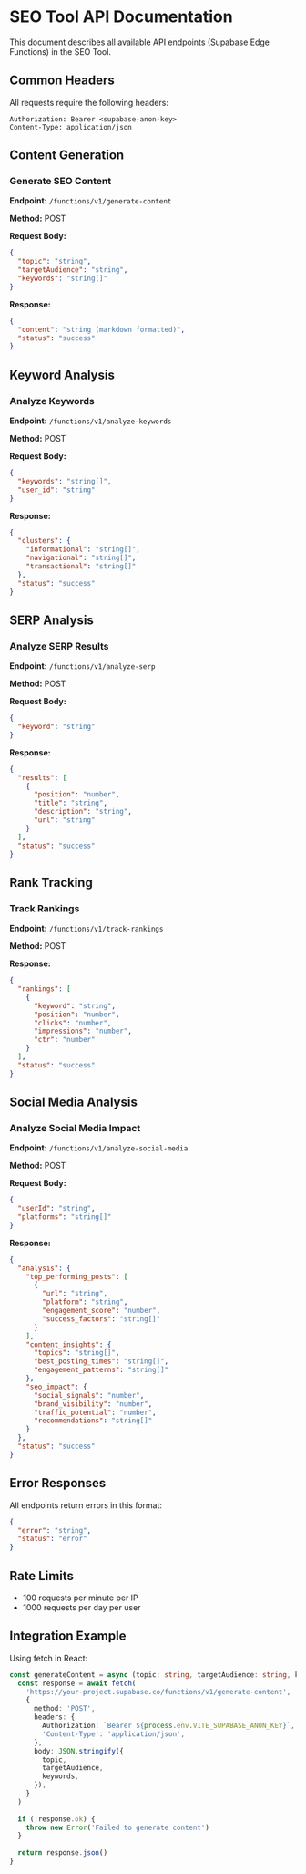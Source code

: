 # SEO Tool API Documentation

This document describes all available API endpoints (Supabase Edge Functions) in the SEO Tool.

## Common Headers

All requests require the following headers:
```
Authorization: Bearer <supabase-anon-key>
Content-Type: application/json
```

## Content Generation

### Generate SEO Content

**Endpoint:** `/functions/v1/generate-content`

**Method:** POST

**Request Body:**
```json
{
  "topic": "string",
  "targetAudience": "string",
  "keywords": "string[]"
}
```

**Response:**
```json
{
  "content": "string (markdown formatted)",
  "status": "success"
}
```

## Keyword Analysis

### Analyze Keywords

**Endpoint:** `/functions/v1/analyze-keywords`

**Method:** POST

**Request Body:**
```json
{
  "keywords": "string[]",
  "user_id": "string"
}
```

**Response:**
```json
{
  "clusters": {
    "informational": "string[]",
    "navigational": "string[]",
    "transactional": "string[]"
  },
  "status": "success"
}
```

## SERP Analysis

### Analyze SERP Results

**Endpoint:** `/functions/v1/analyze-serp`

**Method:** POST

**Request Body:**
```json
{
  "keyword": "string"
}
```

**Response:**
```json
{
  "results": [
    {
      "position": "number",
      "title": "string",
      "description": "string",
      "url": "string"
    }
  ],
  "status": "success"
}
```

## Rank Tracking

### Track Rankings

**Endpoint:** `/functions/v1/track-rankings`

**Method:** POST

**Response:**
```json
{
  "rankings": [
    {
      "keyword": "string",
      "position": "number",
      "clicks": "number",
      "impressions": "number",
      "ctr": "number"
    }
  ],
  "status": "success"
}
```

## Social Media Analysis

### Analyze Social Media Impact

**Endpoint:** `/functions/v1/analyze-social-media`

**Method:** POST

**Request Body:**
```json
{
  "userId": "string",
  "platforms": "string[]"
}
```

**Response:**
```json
{
  "analysis": {
    "top_performing_posts": [
      {
        "url": "string",
        "platform": "string",
        "engagement_score": "number",
        "success_factors": "string[]"
      }
    ],
    "content_insights": {
      "topics": "string[]",
      "best_posting_times": "string[]",
      "engagement_patterns": "string[]"
    },
    "seo_impact": {
      "social_signals": "number",
      "brand_visibility": "number",
      "traffic_potential": "number",
      "recommendations": "string[]"
    }
  },
  "status": "success"
}
```

## Error Responses

All endpoints return errors in this format:

```json
{
  "error": "string",
  "status": "error"
}
```

## Rate Limits

- 100 requests per minute per IP
- 1000 requests per day per user

## Integration Example

Using fetch in React:

```typescript
const generateContent = async (topic: string, targetAudience: string, keywords: string[]) => {
  const response = await fetch(
    'https://your-project.supabase.co/functions/v1/generate-content',
    {
      method: 'POST',
      headers: {
        Authorization: `Bearer ${process.env.VITE_SUPABASE_ANON_KEY}`,
        'Content-Type': 'application/json',
      },
      body: JSON.stringify({
        topic,
        targetAudience,
        keywords,
      }),
    }
  )
  
  if (!response.ok) {
    throw new Error('Failed to generate content')
  }
  
  return response.json()
}
```
